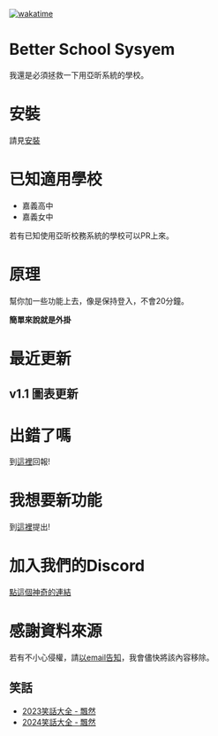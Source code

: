 [![wakatime](https://wakatime.com/badge/github/KnowScratcher/Better-CYSH-System.svg)](https://wakatime.com/badge/github/KnowScratcher/Better-CYSH-System)
# Better School Sysyem
我還是必須拯救一下用亞昕系統的學校。

# 安裝
請見[安裝](https://github.com/KnowScratcher/Better-CYSH-System/wiki/%E5%AE%89%E8%A3%9D)

# 已知適用學校
- 嘉義高中
- 嘉義女中

若有已知使用亞昕校務系統的學校可以PR上來。

# 原理
幫你加一些功能上去，像是保持登入，不會20分鐘。

**簡單來說就是外掛**

# 最近更新
## v1.1 圖表更新

# 出錯了嗎
到[這裡](https://github.com/KnowScratcher/Better-School-System/issues/new?assignees=&labels=bug&projects=&template=bug.yml)回報!

# 我想要新功能
到[這裡](https://github.com/KnowScratcher/Better-School-System/issues/new?assignees=&labels=enhancement&projects=&template=request.yml)提出!

# 加入我們的Discord
[點這個神奇的連結](https://discord.gg/gbHQWKqGde)

# 感謝資料來源
若有不小心侵權，請[以email告知](mailto:yianlee2008@gmail.com)，我會儘快將該內容移除。
## 笑話
- [2023笑話大全 - 飄然](https://floatintheair.pixnet.net/blog/post/114189178)
- [2024笑話大全 - 飄然](https://floatintheair.pixnet.net/blog/post/67784866)